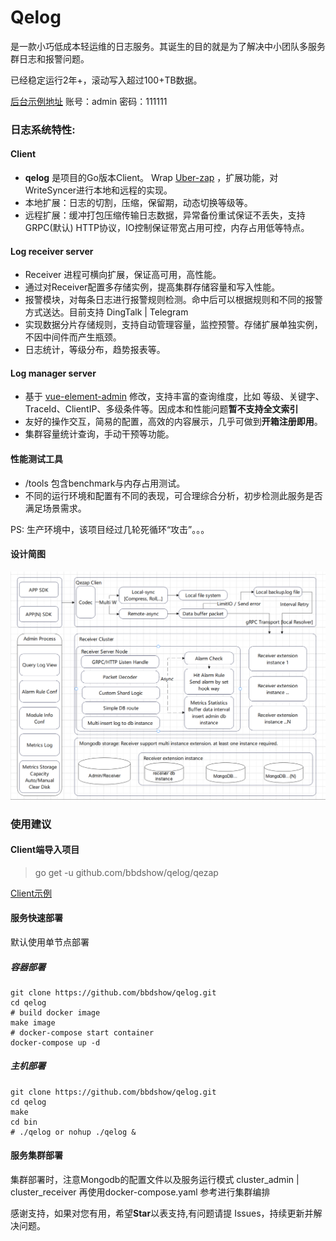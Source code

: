 # Qelog
是一款小巧低成本轻运维的日志服务。其诞生的目的就是为了解决中小团队多服务群日志和报警问题。

已经稳定运行2年+，滚动写入超过100+TB数据。

[后台示例地址](https://qelogdemo.bbdshow.top/admin)  账号：admin 密码：111111

### 日志系统特性:

#### Client
- **qelog** 是项目的Go版本Client。 Wrap [Uber-zap](https://github.com/uber-go/zap) ，扩展功能，对WriteSyncer进行本地和远程的实现。
- 本地扩展：日志的切割，压缩，保留期，动态切换等级等。
- 远程扩展：缓冲打包压缩传输日志数据，异常备份重试保证不丢失，支持GRPC(默认) HTTP协议，IO控制保证带宽占用可控，内存占用低等特点。

#### Log receiver server
- Receiver 进程可横向扩展，保证高可用，高性能。
- 通过对Receiver配置多存储实例，提高集群存储容量和写入性能。
- 报警模块，对每条日志进行报警规则检测。命中后可以根据规则和不同的报警方式送达。目前支持 DingTalk | Telegram
- 实现数据分片存储规则，支持自动管理容量，监控预警。存储扩展单独实例，不因中间件而产生瓶颈。
- 日志统计，等级分布，趋势报表等。

#### Log manager server
- 基于 [vue-element-admin](https://github.com/PanJiaChen/vue-element-admin) 修改，支持丰富的查询维度，比如 等级、关键字、TraceId、ClientIP、多级条件等。因成本和性能问题**暂不支持全文索引**
- 友好的操作交互，简易的配置，高效的内容展示，几乎可做到**开箱注册即用**。
- 集群容量统计查询，手动干预等功能。

#### 性能测试工具

- /tools 包含benchmark与内存占用测试。
- 不同的运行环境和配置有不同的表现，可合理综合分析，初步检测此服务是否满足场景需求。

PS: 生产环境中，该项目经过几轮死循环“攻击”。。。

#### 设计简图

![设计简图](./qelog_design.png)

### 使用建议

#### Client端导入项目

> go get -u github.com/bbdshow/qelog/qezap

[Client示例](../qezap/example/main.go)


#### 服务快速部署
默认使用单节点部署
##### 容器部署

```shell
git clone https://github.com/bbdshow/qelog.git
cd qelog
# build docker image
make image
# docker-compose start container
docker-compose up -d
```

##### 主机部署
```shell
git clone https://github.com/bbdshow/qelog.git
cd qelog
make
cd bin
# ./qelog or nohup ./qelog &
```
#### 服务集群部署
集群部署时，注意Mongodb的配置文件以及服务运行模式 cluster_admin | cluster_receiver 再使用docker-compose.yaml 参考进行集群编排

感谢支持，如果对您有用，希望**Star**以表支持,有问题请提 Issues，持续更新并解决问题。

